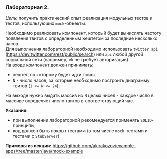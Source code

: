 ### Лабораторная 2.

_Цель_: получить практический опыт реализация модульных тестов и тестов, использующих `mock`-объекты.

Необходимо реализовать компонент, который будет вычислять частоту появления твитов с определенным хештегом за последние несколько часов.  
Для выполнения лабораторной необходимо использовать `twitter api` (https://dev.twitter.com/rest/public/search) или `api` любой другой социальной сети (например, `vk` не требует авторизации).  
На входе компонент должен принимать:
-	хештег, по которому будет идти поиск
-	`N` - число часов, за которые необходимо построить диаграмму твитов (`1 <= N <= 24`).

На выходе нужно выдать массив из `N` целых чисел - каждое число в массиве определяет число твитов в соответствующий час.

**Указания:**
-	при выполнении лабораторной рекомендуется применять `SOLID`-принципы;
-	код должен быть покрыт тестами (в том числе `mock`-тестами и тестами с `StubServer`)

**Примеры из лекции:**
https://github.com/akirakozov/example-apps/tree/master/java/mock-example